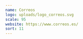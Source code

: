 ```yaml
---
name: Correos
logo: uploads/logo_correos.svg
scale: 95
website: https://www.correos.es/
sort: 11
---
```

